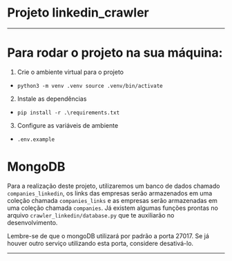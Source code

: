 # Projeto linkedin_crawler
---

# Para rodar o projeto na sua máquina:

1. Crie o ambiente virtual para o projeto

- `python3 -m venv .venv source .venv/bin/activate`

2. Instale as dependências

- `pip install -r .\requirements.txt`

3. Configure as variáveis de ambiente

- `.env.example`


# MongoDB

Para a realização deste projeto, utilizaremos um banco de dados chamado `companies_linkedin`, os links das empresas serão armazenados em uma coleção chamada `companies_links` e as empresas serão armazenadas em uma coleção chamada `companies`. Já existem algumas funções prontas no arquivo `crawler_linkedin/database.py` que te auxiliarão no desenvolvimento.

Lembre-se de que o mongoDB utilizará por padrão a porta 27017. Se já houver outro serviço utilizando esta porta, considere desativá-lo.

---
